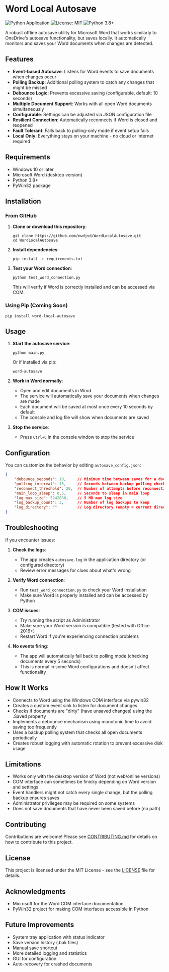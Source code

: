 # Word Local Autosave

![Python Application](https://github.com/nwdjvd/WordLocalAutosave/workflows/Python%20Application/badge.svg)
![License: MIT](https://img.shields.io/badge/License-MIT-yellow.svg)
![Python 3.8+](https://img.shields.io/badge/python-3.8+-blue.svg)

A robust offline autosave utility for Microsoft Word that works similarly to OneDrive's autosave functionality, but saves locally. It automatically monitors and saves your Word documents when changes are detected.

## Features

- **Event-based Autosave**: Listens for Word events to save documents when changes occur
- **Polling Backup**: Additional polling system to catch any changes that might be missed
- **Debounce Logic**: Prevents excessive saving (configurable, default: 10 seconds)
- **Multiple Document Support**: Works with all open Word documents simultaneously
- **Configurable**: Settings can be adjusted via JSON configuration file
- **Resilient Connection**: Automatically reconnects if Word is closed and reopened
- **Fault Tolerant**: Falls back to polling-only mode if event setup fails
- **Local Only**: Everything stays on your machine - no cloud or internet required

## Requirements

- Windows 10 or later
- Microsoft Word (desktop version)
- Python 3.8+ 
- PyWin32 package

## Installation

### From GitHub

1. **Clone or download this repository**:
   ```
   git clone https://github.com/nwdjvd/WordLocalAutosave.git
   cd WordLocalAutosave
   ```

2. **Install dependencies**:
   ```
   pip install -r requirements.txt
   ```

3. **Test your Word connection**:
   ```
   python test_word_connection.py
   ```
   This will verify if Word is correctly installed and can be accessed via COM.

### Using Pip (Coming Soon)

```
pip install word-local-autosave
```

## Usage

1. **Start the autosave service**:
   ```
   python main.py
   ```
   Or if installed via pip:
   ```
   word-autosave
   ```

2. **Work in Word normally**:
   - Open and edit documents in Word
   - The service will automatically save your documents when changes are made
   - Each document will be saved at most once every 10 seconds by default
   - The console and log file will show when documents are saved

3. **Stop the service**:
   - Press `Ctrl+C` in the console window to stop the service

## Configuration

You can customize the behavior by editing `autosave_config.json`:

```json
{
    "debounce_seconds": 10,     // Minimum time between saves for a document
    "polling_interval": 15,     // Seconds between backup polling checks
    "reconnect_threshold": 20,  // Number of attempts before reconnecting
    "main_loop_sleep": 0.5,     // Seconds to sleep in main loop
    "log_max_size": 5242880,    // 5 MB max log size
    "log_backup_count": 3,      // Number of log backups to keep
    "log_directory": ""         // Log directory (empty = current directory)
}
```

## Troubleshooting

If you encounter issues:

1. **Check the logs**:
   - The app creates `autosave.log` in the application directory (or configured directory)
   - Review error messages for clues about what's wrong

2. **Verify Word connection**:
   - Run `test_word_connection.py` to check your Word installation
   - Make sure Word is properly installed and can be accessed by Python

3. **COM issues**:
   - Try running the script as Administrator
   - Make sure your Word version is compatible (tested with Office 2016+)
   - Restart Word if you're experiencing connection problems

4. **No events firing**:
   - The app will automatically fall back to polling mode (checking documents every 5 seconds)
   - This is normal in some Word configurations and doesn't affect functionality

## How It Works

- Connects to Word using the Windows COM interface via pywin32
- Creates a custom event sink to listen for document changes
- Checks if documents are "dirty" (have unsaved changes) using the .Saved property
- Implements a debounce mechanism using monotonic time to avoid saving too frequently
- Uses a backup polling system that checks all open documents periodically
- Creates robust logging with automatic rotation to prevent excessive disk usage

## Limitations

- Works only with the desktop version of Word (not web/online versions)
- COM interface can sometimes be finicky depending on Word version and settings
- Event handlers might not catch every single change, but the polling backup ensures saves
- Administrator privileges may be required on some systems
- Does not save documents that have never been saved before (no path)

## Contributing

Contributions are welcome! Please see [CONTRIBUTING.md](CONTRIBUTING.md) for details on how to contribute to this project.

## License

This project is licensed under the MIT License - see the [LICENSE](LICENSE) file for details.

## Acknowledgments

- Microsoft for the Word COM interface documentation
- PyWin32 project for making COM interfaces accessible in Python

## Future Improvements

- System tray application with status indicator
- Save version history (.bak files) 
- Manual save shortcut
- More detailed logging and statistics
- GUI for configuration
- Auto-recovery for crashed documents